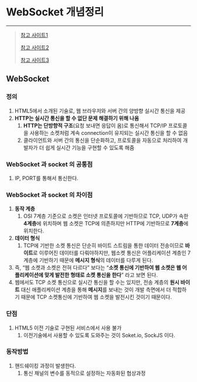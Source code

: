 # WebSocket 개념정리 

---

>[참고 사이트1](https://velog.io/@rhdmstj17/%EC%86%8C%EC%BC%93%EA%B3%BC-%EC%9B%B9%EC%86%8C%EC%BC%93-%ED%95%9C-%EB%B2%88%EC%97%90-%EC%A0%95%EB%A6%AC-2)
>
>[참고 사이트2](https://gusrb3164.github.io/web/2021/10/28/websocket-socket/)
>
>[참고 사이트3](https://choo.oopy.io/6bd233ef-79fe-408c-b993-8cf8351460ec)

## WebSocket 

### 정의

1. HTML5에서 소개된 기술로, 웹 브라우저와 서버 간의 양방향 실시간 통신을 제공
2. **HTTP는 실시간 통신을 할 수 없단 문제 해결하기 위해 나옴**
   1. **HTTP는 단방향적 구조**(요청 보내면 응답이 옴)로 통신해서 TCP/IP 프로토콜을 사용하는 소켓처럼 계속 connection이 유지되는 실시간 통신을 할 수 없음
   2. 클라이언트와 서버 간의 통신을 단순화하고, 프로토콜을 자동으로 처리하여 개발자가 더 쉽게 실시간 기능을 구현할 수 있도록 해줌

### WebSocket 과 socket 의 공통점

1. IP, PORT를 통해서 통신한다. 

### WebSocket 과 socket 의 차이점 

1. **동작 계층**
   1. OSI 7계층 기준으로 소켓은 인터넷 프로토콜에 기반하므로 TCP, UDP가 속한 **4계층**에 위치하며 웹 소켓은 TCP에 의존하지만 HTTP에 기반하므로 **7계층**에 위치한다.
2. **데이터 형식** 
   1. TCP에 기반한 소켓 통신은 단순히 바이트 스트림을 통한 데이터 전송이므로 **바이트**로 이루어진 데이터를 다뤄야하지만, 웹소켓 통신은 어플리케이션 계층인 7계층에 기반하기 때문에 **메시지 형식**의 데이터를 다루게 된다.
3. 즉,  “웹 소켓과 소켓은 전혀 다르다” 보다는 “**소켓 통신에 기반하여 웹 소켓은 웹 어플리케이션에 맞게 발전한 형태로 소켓 통신을 한다**” 라고 보면 된다. 
4. 웹에서도 TCP 소켓 통신으로 실시간 통신을 할 수는 있지만, 전송 계층의 **원시 바이트** 대신 애플리케이션 계층을 통해 **메시지**를 보내는 것이 개발 측면에서 더 적합하기 때문에 TCP 소켓통신에 기반하여 웹 소켓을 발전시킨 것이기 때문이다.

### 단점

1. HTML5 이전 기술로 구현된 서비스에서 사용 불가 
   1. 이전기술에서 사용할 수 있도록 도와주는 것이  Soket.io, SockJS 이다. 

### 동작방법

1. 핸드쉐이킹 과정이 발생한다. 
   1. 통신 채널의 변수를 동적으로 설정하는 자동화된 협상과정 